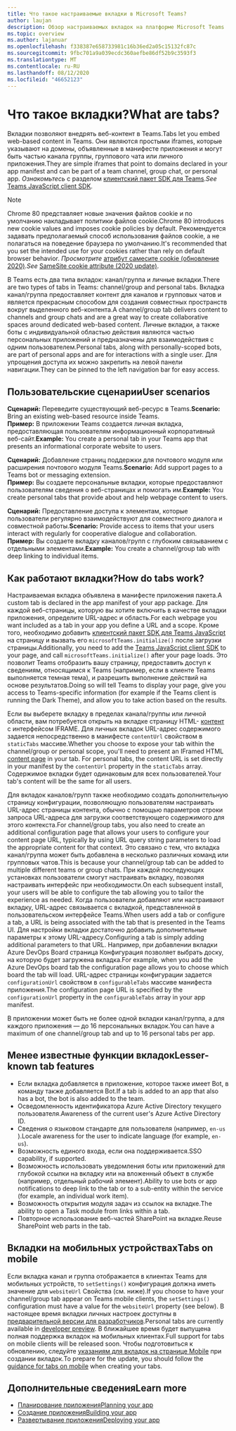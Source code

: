 ```yaml
---
title: Что такое настраиваемые вкладки в Microsoft Teams?
author: laujan
description: Обзор настраиваемых вкладок на платформе Microsoft Teams
ms.topic: overview
ms.author: lajanuar
ms.openlocfilehash: f338387e658733981c16b36ed2a05c15132fc87c
ms.sourcegitcommit: 9fbc701a9a039ecdc360aefbe86df52b9c3593f3
ms.translationtype: MT
ms.contentlocale: ru-RU
ms.lasthandoff: 08/12/2020
ms.locfileid: "46652123"
---
```

# <a name="what-are-tabs"></a><span data-ttu-id="a5728-103">Что такое вкладки?</span><span class="sxs-lookup"><span data-stu-id="a5728-103">What are tabs?</span></span>

<span data-ttu-id="a5728-104">Вкладки позволяют внедрять веб-контент в Teams.</span><span class="sxs-lookup"><span data-stu-id="a5728-104">Tabs let you embed web-based content in Teams.</span></span> <span data-ttu-id="a5728-105">Они являются простыми iframes, которые указывают на домены, объявленные в манифесте приложения и могут быть частью канала группы, группового чата или личного приложения.</span><span class="sxs-lookup"><span data-stu-id="a5728-105">They are simple iframes that point to domains declared in your app manifest and can be part of a team channel, group chat, or personal app.</span></span> <span data-ttu-id="a5728-106">*Ознакомьтесь* с разделом [клиентский пакет SDK для Teams](/javascript/api/overview/msteams-client).</span><span class="sxs-lookup"><span data-stu-id="a5728-106">*See* [Teams JavaScript client SDK](/javascript/api/overview/msteams-client).</span></span>

> [!NOTE]
> <span data-ttu-id="a5728-107">Chrome 80 представляет новые значения файлов cookie и по умолчанию накладывает политики файлов cookie.</span><span class="sxs-lookup"><span data-stu-id="a5728-107">Chrome 80 introduces new cookie values and imposes cookie policies by default.</span></span> <span data-ttu-id="a5728-108">Рекомендуется задавать предполагаемый способ использования файлов cookie, а не полагаться на поведение браузера по умолчанию.</span><span class="sxs-lookup"><span data-stu-id="a5728-108">It's recommended that you set the intended use for your cookies rather than rely on default browser behavior.</span></span> <span data-ttu-id="a5728-109">*Просмотрите* [атрибут самесите cookie (обновление 2020)](../../resources/samesite-cookie-update.md).</span><span class="sxs-lookup"><span data-stu-id="a5728-109">*See* [SameSite cookie attribute (2020 update)](../../resources/samesite-cookie-update.md).</span></span>

<span data-ttu-id="a5728-110">В Teams есть два типа вкладок: канал/группа и личные вкладки.</span><span class="sxs-lookup"><span data-stu-id="a5728-110">There are two types of tabs in Teams: channel/group and personal tabs.</span></span> <span data-ttu-id="a5728-111">Вкладка канал/группа предоставляет контент для каналов и групповых чатов и является прекрасным способом для создания совместных пространств вокруг выделенного веб-контента.</span><span class="sxs-lookup"><span data-stu-id="a5728-111">A channel/group tab delivers content to channels and group chats and are a great way to create collaborative spaces around dedicated web-based content.</span></span> <span data-ttu-id="a5728-112">Личные вкладки, а также боты с индивидуальной областью действия являются частью персональных приложений и предназначены для взаимодействия с одним пользователем.</span><span class="sxs-lookup"><span data-stu-id="a5728-112">Personal tabs, along with personally-scoped bots, are part of personal apps and are for interactions with a single user.</span></span> <span data-ttu-id="a5728-113">Для упрощения доступа их можно закрепить на левой панели навигации.</span><span class="sxs-lookup"><span data-stu-id="a5728-113">They can be pinned to the left navigation bar for easy access.</span></span>

## <a name="user-scenarios"></a><span data-ttu-id="a5728-114">Пользовательские сценарии</span><span class="sxs-lookup"><span data-stu-id="a5728-114">User scenarios</span></span>

<span data-ttu-id="a5728-115">**Сценарий:** Переведите существующий веб-ресурс в Teams.</span><span class="sxs-lookup"><span data-stu-id="a5728-115">**Scenario:** Bring an existing web-based resource inside Teams.</span></span> \
<span data-ttu-id="a5728-116">**Пример:** В приложении Teams создается личная вкладка, предоставляющая пользователям информационный корпоративный веб-сайт.</span><span class="sxs-lookup"><span data-stu-id="a5728-116">**Example:** You create a personal tab in your Teams app that presents an informational corporate website to users.</span></span>

<span data-ttu-id="a5728-117">**Сценарий:** Добавление страниц поддержки для почтового модуля или расширения почтового модуля Teams.</span><span class="sxs-lookup"><span data-stu-id="a5728-117">**Scenario:** Add support pages to a Teams bot or messaging extension.</span></span> \
<span data-ttu-id="a5728-118">**Пример:** Вы создаете персональные вкладки, которые предоставляют пользователям сведения о веб-страницах и помогать им.</span><span class="sxs-lookup"><span data-stu-id="a5728-118">**Example:** You create personal tabs that provide about and help webpage content to users.</span></span>

<span data-ttu-id="a5728-119">**Сценарий:** Предоставление доступа к элементам, которые пользователи регулярно взаимодействуют для совместного диалога и совместной работы.</span><span class="sxs-lookup"><span data-stu-id="a5728-119">**Scenario:** Provide access to items that your users interact with regularly for cooperative dialogue and collaboration.</span></span> \
<span data-ttu-id="a5728-120">**Пример:** Вы создаете вкладку каналов/групп с глубоким связыванием с отдельными элементами.</span><span class="sxs-lookup"><span data-stu-id="a5728-120">**Example:** You create a channel/group tab with deep linking to individual items.</span></span>

## <a name="how-do-tabs-work"></a><span data-ttu-id="a5728-121">Как работают вкладки?</span><span class="sxs-lookup"><span data-stu-id="a5728-121">How do tabs work?</span></span>

<span data-ttu-id="a5728-122">Настраиваемая вкладка объявлена в манифесте приложения пакета.</span><span class="sxs-lookup"><span data-stu-id="a5728-122">A custom tab is declared in the app manifest of your app package.</span></span> <span data-ttu-id="a5728-123">Для каждой веб-страницы, которую вы хотите включить в качестве вкладки приложения, определите URL-адрес и область.</span><span class="sxs-lookup"><span data-stu-id="a5728-123">For each webpage you want included as a tab in your app you define a URL and a scope.</span></span> <span data-ttu-id="a5728-124">Кроме того, необходимо добавить [клиентский пакет SDK для Teams JavaScript](/javascript/api/overview/msteams-client) на страницу и вызвать его `microsoftTeams.initialize()` после загрузки страницы.</span><span class="sxs-lookup"><span data-stu-id="a5728-124">Additionally, you need to add the [Teams JavaScript client SDK](/javascript/api/overview/msteams-client) to your page, and call `microsoftTeams.initialize()` after your page loads.</span></span> <span data-ttu-id="a5728-125">Это позволит Teams отобразить вашу страницу, предоставить доступ к сведениям, относящимся к Teams (например, если в клиенте Teams выполняется темная тема), и разрешить выполнение действий на основе результатов.</span><span class="sxs-lookup"><span data-stu-id="a5728-125">Doing so will tell Teams to display your page, give you access to Teams-specific information (for example if the Teams client is running the Dark Theme), and allow you to take action based on the results.</span></span>

<span data-ttu-id="a5728-126">Если вы выберете вкладку в пределах канала/группы или личной области, вам потребуется открыть на вкладке страницу HTML- [контент](~/tabs/how-to/create-tab-pages/content-page.md) с интерфейсом IFRAME. Для личных вкладок URL-адрес содержимого задается непосредственно в манифесте `contentUrl` свойством в `staticTabs` массиве.</span><span class="sxs-lookup"><span data-stu-id="a5728-126">Whether you choose to expose your tab within the channel/group or personal scope, you'll need to present an IFramed HTML [content page](~/tabs/how-to/create-tab-pages/content-page.md) in your tab. For personal tabs, the content URL is set directly in your manifest by the `contentUrl` property in the `staticTabs` array.</span></span> <span data-ttu-id="a5728-127">Содержимое вкладки будет одинаковым для всех пользователей.</span><span class="sxs-lookup"><span data-stu-id="a5728-127">Your tab's content will be the same for all users.</span></span>

<span data-ttu-id="a5728-128">Для вкладок каналов/групп также необходимо создать дополнительную страницу конфигурации, позволяющую пользователям настраивать URL-адрес страницы контента, обычно с помощью параметров строки запроса URL-адреса для загрузки соответствующего содержимого для этого контекста.</span><span class="sxs-lookup"><span data-stu-id="a5728-128">For channel/group tabs, you also need to create an additional configuration page that allows your users to configure your content page URL, typically by using URL query string parameters to load the appropriate content for that context.</span></span> <span data-ttu-id="a5728-129">Это связано с тем, что вкладка канал/группа может быть добавлена в несколько различных команд или групповых чатов.</span><span class="sxs-lookup"><span data-stu-id="a5728-129">This is because your channel/group tab can be added to multiple different teams or group chats.</span></span> <span data-ttu-id="a5728-130">При каждой последующих установках пользователи смогут настраивать вкладку, позволяя настраивать интерфейс при необходимости.</span><span class="sxs-lookup"><span data-stu-id="a5728-130">On each subsequent install, your users will be able to configure the tab allowing you to tailor the experience as needed.</span></span> <span data-ttu-id="a5728-131">Когда пользователи добавляют или настраивают вкладку, URL-адрес связывается с вкладкой, представленной в пользовательском интерфейсе Teams.</span><span class="sxs-lookup"><span data-stu-id="a5728-131">When users add a tab or configure a tab, a URL is being associated with the tab that is presented in the Teams UI.</span></span> <span data-ttu-id="a5728-132">Для настройки вкладки достаточно добавить дополнительные параметры к этому URL-адресу.</span><span class="sxs-lookup"><span data-stu-id="a5728-132">Configuring a tab is simply adding additional parameters to that URL.</span></span> <span data-ttu-id="a5728-133">Например, при добавлении вкладки Azure DevOps Board страница Конфигурация позволяет выбрать доску, на которую будет загружена вкладка.</span><span class="sxs-lookup"><span data-stu-id="a5728-133">For example, when you add the Azure DevOps board tab the configuration page allows you to choose which board the tab will load.</span></span> <span data-ttu-id="a5728-134">URL-адрес страницы конфигурации задается  `configurationUrl` свойством в `configurableTabs` массиве манифеста приложения.</span><span class="sxs-lookup"><span data-stu-id="a5728-134">The configuration page URL is specified by the  `configurationUrl` property in the `configurableTabs` array in your app manifest.</span></span>

<span data-ttu-id="a5728-135">В приложении может быть не более одной вкладки канал/группа, а для каждого приложения — до 16 персональных вкладок.</span><span class="sxs-lookup"><span data-stu-id="a5728-135">You can have a maximum of one channel/group tab and up to 16 personal tabs per app.</span></span>

## <a name="lesser-known-tab-features"></a><span data-ttu-id="a5728-136">Менее известные функции вкладок</span><span class="sxs-lookup"><span data-stu-id="a5728-136">Lesser-known tab features</span></span>

* <span data-ttu-id="a5728-137">Если вкладка добавляется в приложение, которое также имеет Bot, в команду также добавляется Bot.</span><span class="sxs-lookup"><span data-stu-id="a5728-137">If a tab is added to an app that also has a bot, the bot is also added to the team.</span></span>
* <span data-ttu-id="a5728-138">Осведомленность идентификатора Azure Active Directory текущего пользователя.</span><span class="sxs-lookup"><span data-stu-id="a5728-138">Awareness of the current user's Azure Active Directory ID.</span></span>
* <span data-ttu-id="a5728-139">Сведения о языковом стандарте для пользователя (например, `en-us` ).</span><span class="sxs-lookup"><span data-stu-id="a5728-139">Locale awareness for the user to indicate language (for example, `en-us`).</span></span>
* <span data-ttu-id="a5728-140">Возможность единого входа, если она поддерживается.</span><span class="sxs-lookup"><span data-stu-id="a5728-140">SSO capability, if supported.</span></span>
* <span data-ttu-id="a5728-141">Возможность использовать уведомления боты или приложений для глубокой ссылки на вкладку или на вложенный объект в службе (например, отдельный рабочий элемент).</span><span class="sxs-lookup"><span data-stu-id="a5728-141">Ability to use bots or app notifications to deep link to the tab or to a sub-entity within the service (for example, an individual work item).</span></span>
* <span data-ttu-id="a5728-142">Возможность открытия модуля задач из ссылок на вкладке.</span><span class="sxs-lookup"><span data-stu-id="a5728-142">The ability to open a Task module from links within a tab.</span></span>
* <span data-ttu-id="a5728-143">Повторное использование веб-частей SharePoint на вкладке.</span><span class="sxs-lookup"><span data-stu-id="a5728-143">Reuse SharePoint web parts in the tab.</span></span>

## <a name="tabs-on-mobile"></a><span data-ttu-id="a5728-144">Вкладки на мобильных устройствах</span><span class="sxs-lookup"><span data-stu-id="a5728-144">Tabs on mobile</span></span>

<span data-ttu-id="a5728-145">Если вкладка канал и группа отображается в клиентах Teams для мобильных устройств, то `setSettings()` конфигурация должна иметь значение для `websiteUrl` Свойства (см. ниже).</span><span class="sxs-lookup"><span data-stu-id="a5728-145">If you choose to have your channel/group tab appear on Teams mobile clients, the `setSettings()` configuration must have a value for the `websiteUrl` property (see below).</span></span> <span data-ttu-id="a5728-146">В настоящее время вкладки личных настроек доступны в [предварительной версии для разработчиков](~/resources/dev-preview/developer-preview-intro.md).</span><span class="sxs-lookup"><span data-stu-id="a5728-146">Personal tabs are currently available in [developer preview](~/resources/dev-preview/developer-preview-intro.md).</span></span> <span data-ttu-id="a5728-147">В ближайшее время будет выпущена полная поддержка вкладок на мобильных клиентах.</span><span class="sxs-lookup"><span data-stu-id="a5728-147">Full support for tabs on mobile clients will be released soon.</span></span> <span data-ttu-id="a5728-148">Чтобы подготовиться к обновлению, следуйте [указаниям для вкладок на странице Mobile](~/tabs/design/tabs-mobile.md) при создании вкладок.</span><span class="sxs-lookup"><span data-stu-id="a5728-148">To prepare for the update, you should follow the [guidance for tabs on mobile](~/tabs/design/tabs-mobile.md) when creating your tabs.</span></span>

## <a name="learn-more"></a><span data-ttu-id="a5728-149">Дополнительные сведения</span><span class="sxs-lookup"><span data-stu-id="a5728-149">Learn more</span></span>

* [<span data-ttu-id="a5728-150">Планирование приложения</span><span class="sxs-lookup"><span data-stu-id="a5728-150">Planning your app</span></span>](../../concepts/extensibility-points.md)
* [<span data-ttu-id="a5728-151">Создание приложения</span><span class="sxs-lookup"><span data-stu-id="a5728-151">Building your app</span></span>](../../concepts/building-an-app.md)
* [<span data-ttu-id="a5728-152">Развертывание приложения</span><span class="sxs-lookup"><span data-stu-id="a5728-152">Deploying your app</span></span>](../../concepts/deploy-and-publish/overview.md)
